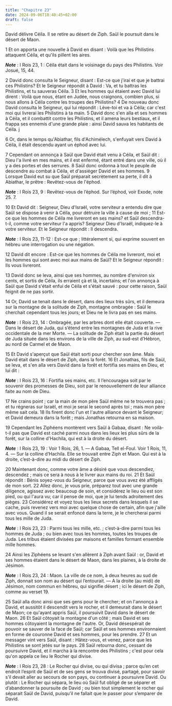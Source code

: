 ```yaml
---
title: "Chapitre 23"
date: 2024-09-06T18:40:45+02:00
draft: false
---
```



David délivre Céila.
Il se retire au désert de Ziph.
Saül le poursuit dans le désert de Maon.


1 Et on apporta une nouvelle à David en disant : Voilà que les Philistins attaquent Céila, et qu'ils pillent les aires.

***Note*** :  I Rois 23, 1 : Céila était dans le voisinage du pays des Philistins. Voir Josué, 15, 44.

2 David donc consulta le Seigneur, disant : Est-ce que j'irai et que je battrai ces Philistins? Et le Seigneur répondit à David : Va, et tu battras les Philistins, et tu sauveras Céila. 3 Et les hommes qui étaient avec David lui dirent : Voilà que nous, étant en Judée, nous craignons, combien plus, si nous allons à Céila contre les troupes des Philistins? 4 De nouveau donc David consulta le Seigneur, qui lui répondit : Lève-toi et va à Céila; car c'est moi qui livrerai les Philistins à ta main. 5 David donc s'en alla et ses hommes à Céila, et il combattit contre les Philistins, et il amena leurs bestiaux, et il frappa ses ennemis d'une grande plaie : ainsi David sauva les habitants de Céila. j


6 Or, dans le temps qu'Abiathar, fils d'Achimélech, s'enfuyait vers David à Céila, il était descendu ayant un éphod avec lui.


7 Cependant on annonça à Saül que David était venu à Céila, et Saül dit : Dieu l'a livré en mes mains, et il est enfermé, étant entré dans une ville, où il y a des portes et des serrures. 8 Saül donc ordonna à tout le peuple de descendre au combat à Céila, et d'assiéger David et ses hommes. 9 Lorsque David eut su que Saül préparait secrètement sa perte, il dit à Abiathar, le prêtre : Revêtez-vous de l'éphod.

***Note*** :  I Rois 23, 9 : Revêtez-vous de l’éphod. Sur l’éphod, voir Exode, note 25. 7.

10 Et David dit : Seigneur, Dieu d'Israël, votre serviteur a entendu dire que Saül se dispose à venir à Céila, pour détruire la ville à cause de moi ; 11 Est-ce que les hommes de Céila me livreront en ses mains? et Saül descendra-t-il, comme votre serviteur l'a appris? Seigneur Dieu d'Israël, indiquez-le à votre serviteur. Et le Seigneur répondit : Il descendra.

***Note*** :  I Rois 23, 11-12 : Est-ce que ; littéralement si, qui exprime souvent en hébreu une interrogation ou une négation.

12 David dit encore : Est-ce que les hommes de Céila me livreront, moi et les hommes qui sont avec moi aux mains de Saül? Et le Seigneur répondit : Ils vous livreront.


13 David donc se leva, ainsi que ses hommes, au nombre d'environ six cents, et sortis de Céila, ils erraient çà et là, incertains; et l'on annonça à Saül que David s'était enfui de Céila et s'était sauvé : pour cette raison, Saül feignit de ne pas sortir.


14 Or, David se tenait dans le désert, dans des lieux très sûrs, et il demeura sur la montagne de la solitude de Ziph, montagne ombragée : Saül le cherchait cependant tous les jours; et Dieu ne le livra pas en ses mains.

***Note*** :  I Rois 23, 14 : Ombragée, par les arbres dont elle était couverte. ― Dans le désert de Juda, qui s’étend entre les montagnes de Juda et la rive occidentale de la mer Morte. ― La solitude de Ziph était la partie du désert de Juda située dans les environs de la ville de Ziph, au sud-est d’Hébron, au nord de Carmel et de Maon.


15 Et David s'aperçut que Saül était sorti pour chercher son âme. Mais David était dans le désert de Ziph, dans la forêt. 16 Et Jonathas, fils de Saül, se leva, et s'en alla vers David dans la forêt et fortifia ses mains en Dieu, et lui dit :

***Note*** :  I Rois 23, 16 : Fortifia ses mains, etc. Il l’encouragea soit par le souvenir des promesses de Dieu, soit par le renouvellement de leur alliance faite au nom de Dieu.

17 Ne crains point ; car la main de mon père Saül même ne te trouvera pas ; et tu régneras sur Israël, et moi je serai le second après toi ; mais mon père même sait cela. 18 Ils firent donc l'un et l'autre alliance devant le Seigneur; et David demeura dans la forêt ; mais Jonathas retourna en sa maison.


19 Cependant les Ziphéens montèrent vers Saül à Gabaa, disant : Ne voilà-t-il pas que David est caché parmi nous dans les lieux les plus sûrs de la forêt, sur la colline d'Hachila, qui est à la droite du désert.

***Note*** :  I Rois 23, 19 : Voir 1 Rois, 26, 1. ― A Gabaa, Tell el-Foul. Voir 1 Rois, 11, 4. ― Sur la colline d’Hachila. Elle se trouvait entre Ziph et Maon. Qui est à la droite, c’est-à-dire au midi du désert de Ziph.

20 Maintenant donc, comme votre âme a désiré que vous descendiez, descendez ; mais ce sera à nous à le livrer aux mains du roi. 21 Et Saül répondit : Bénis soyez-vous du Seigneur, parce que vous avez été affligés de mon sort. 22 Allez donc, je vous prie, préparez tout avec une grande diligence, agissez avec beaucoup de soin, et considérez le lieu où est son pied, ou qui l'aura vu; car il pense de moi, que je lui tends adroitement des pièges. 23 Considérez et voyez tous les lieux secrets dans lesquels il se cache, puis revenez vers moi avec quelque chose de certain, afin que j'aille avec vous. Quand il se serait enfoncé dans la terre, je le chercherai parmi tous les mille de Juda.

***Note*** :  I Rois 23, 23 : Parmi tous les mille, etc. ; c’est-à-dire parmi tous les hommes de Juda ; ou bien avec tous les hommes, toutes les troupes de Juda. Les tribus étaient divisées par maisons et familles formant ensemble mille hommes.

24 Ainsi les Ziphéens se levant s'en allèrent à Ziph avant Saül : or, David et ses hommes étaient dans le désert de Maon, dans les plaines, à la droite de Jésimon.

***Note*** :  I Rois 23, 24 : Maon. La ville de ce nom, à deux heures au sud de Ziph, donnait son nom au désert qui l’entourait. ― A la droite (au midi) de Jésimon, nom commun en hébreu, qui signifie désert ; ici le désert de Ziph, comme au verset 19.


25 Saül alla donc ainsi que ses gens pour le chercher; et on l'annonça à David, et aussitôt il descendit vers le rocher, et il demeurait dans le désert de Maon; ce qu'ayant appris Saül, il poursuivit David dans le désert de Maon. 26 Et Saül côtoyait la montagne d'un côté ; mais David et ses hommes côtoyaient la montagne de l'autre. Or, David désespérait de pouvoir se sauver de la face de Saül; car Saül et ses hommes environnaient en forme de couronne David et ses hommes, pour les prendre. 27 Et un messager vint vers Saül, disant : Hâtez-vous, et venez, parce que les Philistins se sont jetés sur le pays. 28 Saül retourna donc, cessant de poursuivre David, et il marcha à la rencontre des Philistins ; c'est pour cela qu'on appela ce lieu le Rocher qui divise.

***Note*** :  I Rois 23, 28 : Le Rocher qui divise, ou qui divisa ; parce qu’en cet endroit l’esprit de Saül et de ses gens se trouva divisé, partagé, pour savoir s’il devait aller au secours de son pays, ou continuer à poursuivre David. Ou plutôt : Le Rocher qui sépara, le lieu où Saül fut obligé de se séparer et d’abandonner la poursuite de David ; ou bien tout simplement le rocher qui séparait Saül de David, puisqu’il ne fallait que le passer pour s’emparer de David.

